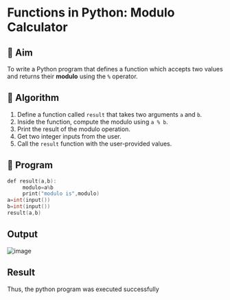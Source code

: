 # Functions in Python: Modulo Calculator

## 🎯 Aim
To write a Python program that defines a function which accepts two values and returns their **modulo** using the `%` operator.

## 🧠 Algorithm
1. Define a function called `result` that takes two arguments `a` and `b`.
2. Inside the function, compute the modulo using `a % b`.
3. Print the result of the modulo operation.
4. Get two integer inputs from the user.
5. Call the `result` function with the user-provided values.

## 🧾 Program
```c
def result(a,b):
     modulo=a%b
     print("modulo is",modulo)
a=int(input())
b=int(input())
result(a,b)
```

## Output
![image](https://github.com/user-attachments/assets/bc929798-1437-44d5-9e81-d5572c42d250)

## Result
Thus, the python program was executed successfully
